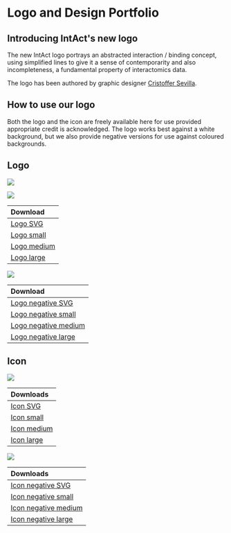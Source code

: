 # Logo and Design Portfolio

## Introducing IntAct's new logo

The new IntAct logo portrays an abstracted interaction / binding concept, using simplified lines to give it a sense of contemporarity and also incompleteness, a fundamental property of interactomics data.

The logo has been authored by graphic designer [Cristoffer Sevilla](https://www.behance.net/CristofferSevilla).

## How to use our logo

Both the logo and the icon are freely available here for use provided appropriate credit is acknowledged. The logo works best against a white background, but we also provide negative versions for use against coloured backgrounds.

## Logo

![](../.gitbook/assets/logo_gradient_250x82_transparentbg_300dpi.png)

![](https://github.com/intact-portal/intact-portal-documentation/blob/caddeaa5774f5584eb8302350a507a1e229cb921/assets/expansion.png)


| Download |
| :--- |
| [Logo SVG](https://github.com/intact-portal/intact-portal-documentation/tree/74585c74035aa205ff9ad503032228eae2e785f8/.gitbook/assets/icon_gradient_wca.svg) |
| [Logo small](https://github.com/intact-portal/intact-portal-documentation/tree/74585c74035aa205ff9ad503032228eae2e785f8/.gitbook/assets/logo_gradient_50x18_transparentbg_300dpi.png) |
| [Logo medium](https://github.com/intact-portal/intact-portal-documentation/tree/74585c74035aa205ff9ad503032228eae2e785f8/.gitbook/assets/logo_gradient_150x50_transparentbg_300dpi.png) |
| [Logo large](https://github.com/intact-portal/intact-portal-documentation/tree/74585c74035aa205ff9ad503032228eae2e785f8/.gitbook/assets/logo_gradient_250x82_transparentbg_300dpi.png) |

![](../.gitbook/assets/intact_white_wca_w_bckg.png)

| Download |
| :--- |
| [Logo negative SVG](https://github.com/intact-portal/intact-portal-documentation/tree/74585c74035aa205ff9ad503032228eae2e785f8/.gitbook/assets/intact_white_wca.svg) |
| [Logo negative small](https://github.com/intact-portal/intact-portal-documentation/tree/74585c74035aa205ff9ad503032228eae2e785f8/.gitbook/assets/logo_white_50x18_transparentbg_300dpi.png) |
| [Logo negative medium](https://github.com/intact-portal/intact-portal-documentation/tree/74585c74035aa205ff9ad503032228eae2e785f8/.gitbook/assets/logo_white_150x50_transparentbg_300dpi.png) |
| [Logo negative large](https://github.com/intact-portal/intact-portal-documentation/tree/74585c74035aa205ff9ad503032228eae2e785f8/.gitbook/assets/logo_white_250x82_transparentbg_300dpi.png) |

## Icon

![](../.gitbook/assets/icon_gradient_wca.svg)

| Downloads |
| :--- |
| [Icon SVG](https://github.com/intact-portal/intact-portal-documentation/tree/74585c74035aa205ff9ad503032228eae2e785f8/.gitbook/assets/icon_gradient_wca.svg) |
| [Icon small](https://github.com/intact-portal/intact-portal-documentation/tree/74585c74035aa205ff9ad503032228eae2e785f8/.gitbook/assets/icon_gradient_50x50_transparentbg_300dpi.png) |
| [Icon medium](https://github.com/intact-portal/intact-portal-documentation/tree/74585c74035aa205ff9ad503032228eae2e785f8/.gitbook/assets/icon_gradient_150x150_transparentbg_300dpi.png) |
| [Icon large](https://github.com/intact-portal/intact-portal-documentation/tree/74585c74035aa205ff9ad503032228eae2e785f8/.gitbook/assets/icon_gradient_250x250_transparentbg_300dpi.png) |

![](../.gitbook/assets/icon_white_w_bckg.svg)

| Downloads |
| :--- |
| [Icon negative SVG](https://github.com/intact-portal/intact-portal-documentation/tree/74585c74035aa205ff9ad503032228eae2e785f8/.gitbook/assets/icon_white_wca.svg) |
| [Icon negative small](https://github.com/intact-portal/intact-portal-documentation/tree/74585c74035aa205ff9ad503032228eae2e785f8/.gitbook/assets/icon_white_50x50_transparentbg_300dpi.png) |
| [Icon negative medium](https://github.com/intact-portal/intact-portal-documentation/tree/74585c74035aa205ff9ad503032228eae2e785f8/.gitbook/assets/icon_white_150x150_transparentbg_300dpi.png) |
| [Icon negative large](https://github.com/intact-portal/intact-portal-documentation/tree/74585c74035aa205ff9ad503032228eae2e785f8/.gitbook/assets/icon_white_250x250_transparentbg_300dpi.png) |

